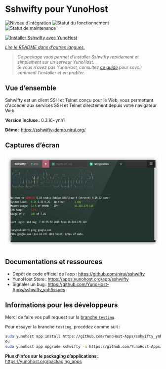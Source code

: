 <!--
Nota bene : ce README est automatiquement généré par <https://github.com/YunoHost/apps/tree/master/tools/readme_generator>
Il NE doit PAS être modifié à la main.
-->

# Sshwifty pour YunoHost

[![Niveau d’intégration](https://apps.yunohost.org/badge/integration/sshwifty)](https://ci-apps.yunohost.org/ci/apps/sshwifty/)
![Statut du fonctionnement](https://apps.yunohost.org/badge/state/sshwifty)
![Statut de maintenance](https://apps.yunohost.org/badge/maintained/sshwifty)

[![Installer Sshwifty avec YunoHost](https://install-app.yunohost.org/install-with-yunohost.svg)](https://install-app.yunohost.org/?app=sshwifty)

*[Lire le README dans d'autres langues.](./ALL_README.md)*

> *Ce package vous permet d’installer Sshwifty rapidement et simplement sur un serveur YunoHost.*  
> *Si vous n’avez pas YunoHost, consultez [ce guide](https://yunohost.org/install) pour savoir comment l’installer et en profiter.*

## Vue d’ensemble

Sshwifty est un client SSH et Telnet conçu pour le Web, vous permettant d'accéder aux services SSH et Telnet directement depuis votre navigateur Web.

**Version incluse :** 0.3.16~ynh1

**Démo :** <https://sshwifty-demo.nirui.org/>

## Captures d’écran

![Capture d’écran de Sshwifty](./doc/screenshots/Screenshot.png)

## Documentations et ressources

- Dépôt de code officiel de l’app : <https://github.com/nirui/sshwifty>
- YunoHost Store : <https://apps.yunohost.org/app/sshwifty>
- Signaler un bug : <https://github.com/YunoHost-Apps/sshwifty_ynh/issues>

## Informations pour les développeurs

Merci de faire vos pull request sur la [branche `testing`](https://github.com/YunoHost-Apps/sshwifty_ynh/tree/testing).

Pour essayer la branche `testing`, procédez comme suit :

```bash
sudo yunohost app install https://github.com/YunoHost-Apps/sshwifty_ynh/tree/testing --debug
ou
sudo yunohost app upgrade sshwifty -u https://github.com/YunoHost-Apps/sshwifty_ynh/tree/testing --debug
```

**Plus d’infos sur le packaging d’applications :** <https://yunohost.org/packaging_apps>
